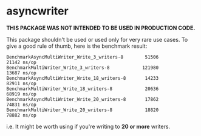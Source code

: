 # asyncwriter

**THIS PACKAGE WAS NOT INTENDED TO BE USED IN PRODUCTION CODE.**

This package shouldn't be used or used only for very rare use cases. To give a good rule of thumb, here is the benchmark result:

```
BenchmarkAsyncMultiWriter_Write_3_writers-8        51506             21142 ns/op
BenchmarkMultiWriter_Write_3_writers-8            121980             13687 ns/op
BenchmarkAsyncMultiWriter_Write_18_writers-8       14233             82911 ns/op
BenchmarkMultiWriter_Write_18_writers-8            20636             68919 ns/op
BenchmarkAsyncMultiWriter_Write_20_writers-8       17862             74831 ns/op
BenchmarkMultiWriter_Write_20_writers-8            18820             78882 ns/op
```

i.e. It might be worth using if you're writing to **20 or more** writers.